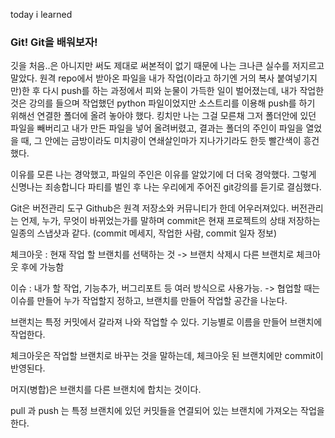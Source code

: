 today i learned

### Git! Git을 배워보자!

깃을 처음..은 아니지만 써도 제대로 써본적이 없기 때문에 나는 크나큰 실수를 저지르고 말았다.
원격 repo에서 받아온 파일을 내가 작업(이라고 하기엔 거의 복사 붙여넣기지만)한 후 다시 push를 하는 과정에서 
피와 눈물이 가득한 일이 벌어졌는데, 내가 작업한 것은 강의를 들으며 작업했던 python 파일이었지만 소스트리를 이용해 push를 하기 위해선 연결한 폴더에 올려 놓아야 했다. 
킹치만 나는 그걸 모른채 그저 폴더안에 있던 파일을 빼버리고 내가 만든 파일을 넣어 올려버렸고,
결과는 폴더의 주인이 파일을 열었을 때, 그 안에는 금방이라도 미치광이 연쇄살인마가 지나가기라도 한듯 빨간색이 흥건했다.

이유를 모른 나는 경악했고, 파일의 주인은 이유를 알았기에 더 더욱 경악했다.
그렇게 신명나는 죄송합니다 파티를 벌인 후 나는 우리에게 주어진 git강의를 듣기로 결심했다.

Git은 버전관리 도구
Github은 원격 저장소와 커뮤니티가 한데 어우러져있다.
버전관리는 언제, 누가, 무엇이 바뀌었는가를 말하며
commit은 현재 프로젝트의 상태 저장하는 일종의 스냅샷과 같다.
(commit 메세지, 작업한 사람, commit 일자 정보)


체크아웃 : 현재 작업 할 브랜치를 선택하는 것
	-> 브랜치 삭제시 다른 브랜치로 체크아웃 후에 가능함
	
이슈 : 내가 할 작업, 기능추가, 버그리포트 등 여러 방식으로 사용가능.
         -> 협업할 때는 이슈를 만들어 누가 작업할지 정하고, 
	브랜치를 만들어 작업할 공간을 나눈다.
	
브랜치는 특정 커밋에서 갈라져 나와 작업할 수 있다.
기능별로 이름을 만들어 브랜치에 작업한다.

체크아웃은 작업할 브랜치로 바꾸는 것을 말하는데, 
체크아웃 된 브랜치에만 commit이 반영된다.

머지(병합)은 브랜치를 다른 브랜치에 합치는 것이다.

pull 과 push 는 특정 브랜치에 있던 커밋들을 연결되어 있는
브랜치에 가져오는 작업을 한다.
